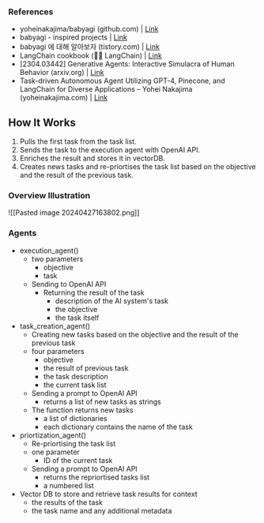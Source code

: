 

### References

- yoheinakajima/babyagi (github.com) | [Link](https://github.com/yoheinakajima/babyagi?tab=readme-ov-file) 
- babyagi - inspired projects | [Link](https://github.com/yoheinakajima/babyagi/blob/main/docs/inspired-projects.md) 
- babyagi 에 대해 알아보자 (tistory.com) | [Link](https://techy8855.tistory.com/33) 
- LangChain cookbook (🦜️🔗 LangChain) | [Link](https://python.langchain.com/cookbook/) 
- [2304.03442] Generative Agents: Interactive Simulacra of Human Behavior (arxiv.org) | [Link](https://arxiv.org/abs/2304.03442) 
- Task-driven Autonomous Agent Utilizing GPT-4, Pinecone, and LangChain for Diverse Applications – Yohei Nakajima (yoheinakajima.com) | [Link](https://yoheinakajima.com/task-driven-autonomous-agent-utilizing-gpt-4-pinecone-and-langchain-for-diverse-applications/) 

## How It Works

1. Pulls the first task from the task list.
2. Sends the task to the execution agent with OpenAI API.
3. Enriches the result and stores it in vectorDB.
4. Creates news tasks and re-priortises the task list based on the objective and the result of the previous task.

### Overview Illustration
![[Pasted image 20240427163802.png]]

### Agents 

- execution_agent()
	- two parameters
		- objective
		- task
	- Sending to OpenAI API
		- Returning the result of the task
			- description of the AI system's task
			- the objective
			- the task itself
- task_creation_agent()
	- Creating new tasks based on the objective and the result of the previous task
	- four parameters
		- objective
		- the result of previous task
		- the task description
		- the current task list
	- Sending a prompt to OpenAI API
		- returns a list of new tasks as strings
	- The function returns new tasks
		- a list of dictionaries
		- each dictionary contains the name of the task
- priortization_agent()
	- Re-priortising the task list
	- one parameter
		- ID of the current task
	- Sending a prompt to OpenAI API
		- returns the repriortised tasks list 
		- a numbered list
- Vector DB to store and retrieve task results for context
	- the results of the task
	- the task name and any additional metadata

